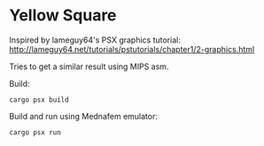 # Yellow Square

Inspired by lameguy64's PSX graphics tutorial: http://lameguy64.net/tutorials/pstutorials/chapter1/2-graphics.html

Tries to get a similar result using MIPS asm.


Build:

    cargo psx build


Build and run using Mednafem emulator:

    cargo psx run

